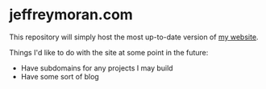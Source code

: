 # jeffreymoran.com

This repository will simply host the most up-to-date version of [my website](http://jeffreymoran.com).

Things I'd like to do with the site at some point in the future: 
- Have subdomains for any projects I may build
- Have some sort of blog
